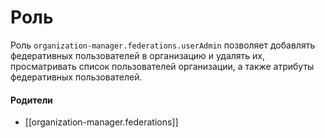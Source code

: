 # Роль

Роль `organization-manager.federations.userAdmin` позволяет добавлять федеративных пользователей в организацию и удалять их, просматривать список пользователей организации, а также атрибуты федеративных пользователей.


#### Родители

- [[organization-manager.federations]]
